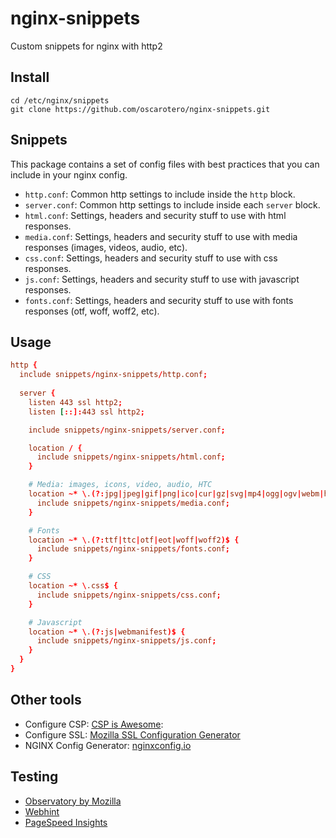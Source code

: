 # nginx-snippets

Custom snippets for nginx with http2

## Install

```
cd /etc/nginx/snippets
git clone https://github.com/oscarotero/nginx-snippets.git
```

## Snippets

This package contains a set of config files with best practices that you can include in your nginx config.

- `http.conf`: Common http settings to include inside the `http` block.
- `server.conf`: Common http settings to include inside each `server` block.
- `html.conf`: Settings, headers and security stuff to use with html responses.
- `media.conf`:  Settings, headers and security stuff to use with media responses (images, videos, audio, etc).
- `css.conf`:  Settings, headers and security stuff to use with css responses.
- `js.conf`:  Settings, headers and security stuff to use with javascript responses.
- `fonts.conf`:  Settings, headers and security stuff to use with fonts responses (otf, woff, woff2, etc).

## Usage

```conf
http {
  include snippets/nginx-snippets/http.conf;
  
  server {
    listen 443 ssl http2;
    listen [::]:443 ssl http2;

    include snippets/nginx-snippets/server.conf;

    location / {
      include snippets/nginx-snippets/html.conf;
    }

    # Media: images, icons, video, audio, HTC
    location ~* \.(?:jpg|jpeg|gif|png|ico|cur|gz|svg|mp4|ogg|ogv|webm|htc)$ {
      include snippets/nginx-snippets/media.conf;
    }

    # Fonts
    location ~* \.(?:ttf|ttc|otf|eot|woff|woff2)$ {
      include snippets/nginx-snippets/fonts.conf;
    }

    # CSS
    location ~* \.css$ {
      include snippets/nginx-snippets/css.conf;
    }

    # Javascript
    location ~* \.(?:js|webmanifest)$ {
      include snippets/nginx-snippets/js.conf;
    }
  }
}
```

## Other tools

- Configure CSP: [CSP is Awesome](https://www.cspisawesome.com/):
- Configure SSL: [Mozilla SSL Configuration Generator](https://mozilla.github.io/server-side-tls/ssl-config-generator/)
- NGINX Config Generator: [nginxconfig.io](https://nginxconfig.io/)

## Testing

- [Observatory by Mozilla](https://observatory.mozilla.org/)
- [Webhint](https://webhint.io/scanner/)
- [PageSpeed Insights](https://developers.google.com/speed/pagespeed/insights/)
